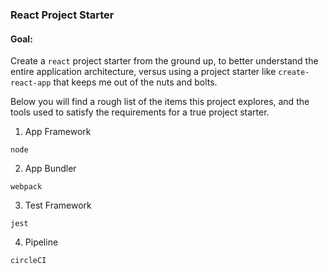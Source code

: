 ### React Project Starter

#### Goal:

Create a `react` project starter from the ground up, to better understand the entire application architecture, versus using a project starter like `create-react-app` that keeps me out of the nuts and bolts.

Below you will find a rough list of the items this project explores, and the tools used to satisfy the requirements for a true project starter.

1. App Framework

`node`

2. App Bundler

`webpack`

3. Test Framework

`jest`

4. Pipeline

`circleCI`
